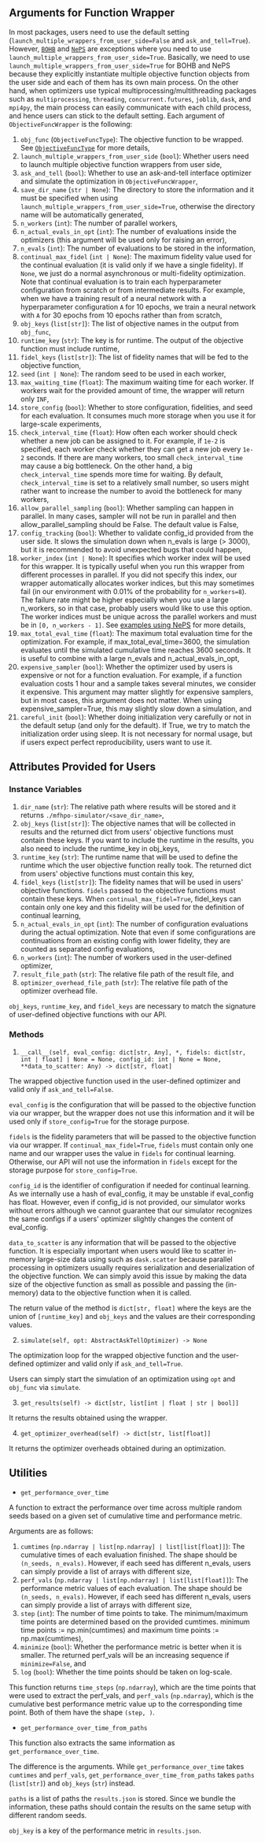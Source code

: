 ## Arguments for Function Wrapper

In most packages, users need to use the default setting (`launch_multiple_wrappers_from_user_side=False` and `ask_and_tell=True`).
However, [`BOHB`](https://github.com/automl/hpBandSter/) and [`NePS`](https://github.com/automl/neps/) are exceptions where you need to use `launch_multiple_wrappers_from_user_side=True`.
Basically, we need to use `launch_multiple_wrappers_from_user_side=True` for BOHB and NePS because they explicitly instantiate multiple objective function objects from the user side and each of them has its own main process.
On the other hand, when optimizers use typical multiprocessing/multithreading packages such as `multiprocessing`, `threading`, `concurrent.futures`, `joblib`, `dask`, and `mpi4py`, the main process can easily communicate with each child process, and hence users can stick to the default setting.
Each argument of `ObjectiveFuncWrapper` is the following:
1. `obj_func` (`ObjectiveFuncType`): The objective function to be wrapped. See [`ObjectiveFuncType`](https://github.com/nabenabe0928/mfhpo-simulator/blob/main/benchmark_simulator/_constants.py#L169-L203) for more details,
2. `launch_multiple_wrappers_from_user_side` (`bool`): Whether users need to launch multiple objective function wrappers from user side,
3. `ask_and_tell` (`bool`): Whether to use an ask-and-tell interface optimizer and simulate the optimization in `ObjectiveFuncWrapper`,
4. `save_dir_name` (`str | None`): The directory to store the information and it must be specified when using `launch_multiple_wrappers_from_user_side=True`, otherwise the directory name will be automatically generated,
5. `n_workers` (`int`): The number of parallel workers,
6. `n_actual_evals_in_opt` (`int`): The number of evaluations inside the optimizers (this argument will be used only for raising an error),
7. `n_evals` (`int`): The number of evaluations to be stored in the information,
8. `continual_max_fidel` (`int | None`): The maximum fidelity value used for the continual evaluation (it is valid only if we have a single fidelity). If `None`, we just do a normal asynchronous or multi-fidelity optimization. Note that continual evaluation is to train each hyperparameter configuration from scratch or from intermediate results. For example, when we have a training result of a neural network with a hyperparameter configuration `A` for 10 epochs, we train a neural network with `A` for 30 epochs from 10 epochs rather than from scratch,
9. `obj_keys` (`list[str]`): The list of objective names in the output from `obj_func`,
10. `runtime_key` (`str`): The key is for runtime. The output of the objective function must include runtime,
11. `fidel_keys` (`list[str]`): The list of fidelity names that will be fed to the objective function,
12. `seed` (`int | None`): The random seed to be used in each worker,
13. `max_waiting_time` (`float`): The maximum waiting time for each worker. If workers wait for the provided amount of time, the wrapper will return only `INF`,
14. `store_config` (`bool`): Whether to store configuration, fidelities, and seed for each evaluation. It consumes much more storage when you use it for large-scale experiments,
15. `check_interval_time` (`float`): How often each worker should check whether a new job can be assigned to it. For example, if `1e-2` is specified, each worker check whether they can get a new job every `1e-2` seconds. If there are many workers, too small `check_interval_time` may cause a big bottleneck. On the other hand, a big `check_interval_time` spends more time for waiting. By default, `check_interval_time` is set to a relatively small number, so users might rather want to increase the number to avoid the bottleneck for many workers,
16. `allow_parallel_sampling` (`bool`): Whether sampling can happen in parallel. In many cases, sampler will not be run in parallel and then allow_parallel_sampling should be False. The default value is False,
17. `config_tracking` (`bool`): Whether to validate config_id provided from the user side. It slows the simulation down when n_evals is large (> 3000), but it is recommended to avoid unexpected bugs that could happen,
18. `worker_index` (`int | None`): It specifies which worker index will be used for this wrapper. It is typically useful when you run this wrapper from different processes in parallel. If you did not specify this index, our wrapper automatically allocates worker indices, but this may sometimes fail (in our environment with 0.01% of the probability for `n_workers=8`). The failure rate might be higher especially when you use a large n_workers, so in that case, probably users would like to use this option. The worker indices must be unique across the parallel workers and must be in `[0, n_workers - 1]`. See [examples using NePS](../examples/minimal/neps.py) for more details,
19. `max_total_eval_time` (`float`): The maximum total evaluation time for the optimization. For example, if max_total_eval_time=3600, the simulation evaluates until the simulated cumulative time reaches 3600 seconds. It is useful to combine with a large n_evals and n_actual_evals_in_opt,
20. `expensive_sampler` (`bool`): Whether the optimizer used by users is expensive or not for a function evaluation. For example, if a function evaluation costs 1 hour and a sample takes several minutes, we consider it expensive. This argument may matter slightly for expensive samplers, but in most cases, this argument does not matter. When using expensive_sampler=True, this may slightly slow down a simulation, and
21. `careful_init` (`bool`): Whether doing initialization very carefully or not in the default setup (and only for the default). If True, we try to match the initialization order using sleep. It is not necessary for normal usage, but if users expect perfect reproducibility, users want to use it.

## Attributes Provided for Users

### Instance Variables

1. `dir_name` (`str`): The relative path where results will be stored and it returns `./mfhpo-simulator/<save_dir_name>`,
2. `obj_keys` (`list[str]`): The objective names that will be collected in results and the returned dict from users' objective functions must contain these keys. If you want to include the runtime in the results, you also need to include the runtime_key in obj_keys,
3. `runtime_key` (`str`): The runtime name that will be used to define the runtime which the user objective function really took. The returned dict from users' objective functions must contain this key,
4. `fidel_keys` (`list[str]`): The fidelity names that will be used in users' objective functions. `fidels` passed to the objective functions must contain these keys. When `continual_max_fidel=True`, fidel_keys can contain only one key and this fidelity will be used for the definition of continual learning,
5. `n_actual_evals_in_opt` (`int`): The number of configuration evaluations during the actual optimization. Note that even if some configurations are continuations from an existing config with lower fidelity, they are counted as separated config evaluations,
6. `n_workers` (`int`): The number of workers used in the user-defined optimizer,
7. `result_file_path` (`str`): The relative file path of the result file, and
8. `optimizer_overhead_file_path` (`str`): The relative file path of the optimizer overhead file.

`obj_keys`, `runtime_key`, and `fidel_keys` are necessary to match the signature of user-defined objective functions with our API.


### Methods

1. `__call__(self, eval_config: dict[str, Any], *, fidels: dict[str, int | float] | None = None, config_id: int | None = None, **data_to_scatter: Any) -> dict[str, float]`

The wrapped objective function used in the user-defined optimizer and valid only if `ask_and_tell=False`.

`eval_config` is the configuration that will be passed to the objective function via our wrapper, but the wrapper does not use this information and it will be used only if `store_config=True` for the storage purpose.

`fidels` is the fidelity parameters that will be passed to the objective function via our wrapper.
If `continual_max_fidel=True`, `fidels` must contain only one name and our wrapper uses the value in `fidels` for continual learning.
Otherwise, our API will not use the information in `fidels` except for the storage purpose for `store_config=True`.

`config_id` is the identifier of configuration if needed for continual learning.
As we internally use a hash of eval_config, it may be unstable if eval_config has float.
However, even if config_id is not provided, our simulator works without errors although we cannot guarantee that our simulator recognizes the same configs if a users' optimizer slightly changes the content of eval_config.

`data_to_scatter` is any information that will be passed to the objective function.
It is especially important when users would like to scatter in-memory large-size data using such as `dask.scatter` because parallel processing in optimizers usually requires serialization and deserialization of the objective function.
We can simply avoid this issue by making the data size of the objective function as small as possible and passing the (in-memory) data to the objective function when it is called.

The return value of the method is `dict[str, float]` where the keys are the union of `[runtime_key]` and `obj_keys` and the values are their corresponding values.

2. `simulate(self, opt: AbstractAskTellOptimizer) -> None`

The optimization loop for the wrapped objective function and the user-defined optimizer and valid only if `ask_and_tell=True`.

Users can simply start the simulation of an optimization using `opt` and `obj_func` via `simulate`.

3. `get_results(self) -> dict[str, list[int | float | str | bool]]`

It returns the results obtained using the wrapper.

4. `get_optimizer_overhead(self) -> dict[str, list[float]]`

It returns the optimizer overheads obtained during an optimization.

## Utilities

- `get_performance_over_time`

A function to extract the performance over time across multiple random seeds based on a given set of cumulative time and performance metric.

Arguments are as follows:
1. `cumtimes` (`np.ndarray | list[np.ndarray] | list[list[float]]`): The cumulative times of each evaluation finished. The shape should be `(n_seeds, n_evals)`. However, if each seed has different n_evals, users can simply provide a list of arrays with different size,
2. `perf_vals` (`np.ndarray | list[np.ndarray] | list[list[float]]`): The performance metric values of each evaluation. The shape should be `(n_seeds, n_evals)`. However, if each seed has different n_evals, users can simply provide a list of arrays with different size,
3. `step` (`int`): The number of time points to take. The minimum/maximum time points are determined based on the provided cumtimes. minimum time points := np.min(cumtimes) and maximum time points := np.max(cumtimes),
4. `minimize` (`bool`): Whether the performance metric is better when it is smaller. The returned perf_vals will be an increasing sequence if `minimize=False`, and
5. `log` (`bool`): Whether the time points should be taken on log-scale.

This function returns `time_steps` (`np.ndarray`), which are the time points that were used to extract the perf_vals, and `perf_vals` (`np.ndarray`), which is the cumulative best performance metric value up to the corresponding time point.
Both of them have the shape `(step, )`.

- `get_performance_over_time_from_paths`

This function also extracts the same information as `get_performance_over_time`.

The difference is the arguments.
While `get_performance_over_time` takes `cumtimes` and `perf_vals`, `get_performance_over_time_from_paths` takes `paths` (`list[str]`) and `obj_keys` (`str`) instead.

`paths` is a list of paths the `results.json` is stored.
Since we bundle the information, these paths should contain the results on the same setup with different random seeds.

`obj_key` is a key of the performance metric in `results.json`.
